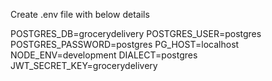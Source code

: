 Create .env file 
with below details

POSTGRES_DB=grocerydelivery
POSTGRES_USER=postgres
POSTGRES_PASSWORD=postgres
PG_HOST=localhost
NODE_ENV=development 
DIALECT=postgres
JWT_SECRET_KEY=grocerydelivery
